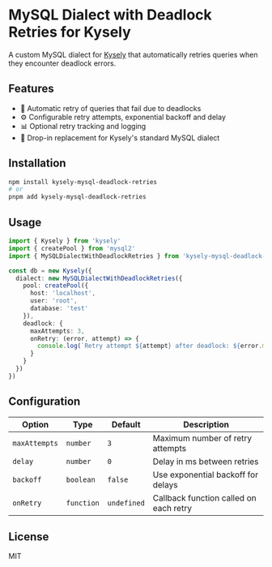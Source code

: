 # MySQL Dialect with Deadlock Retries for Kysely

A custom MySQL dialect for [Kysely](https://kysely.dev/) that automatically retries queries when they encounter deadlock errors.

## Features

- 🔄 Automatic retry of queries that fail due to deadlocks
- ⚙️ Configurable retry attempts, exponential backoff and delay
- 📊 Optional retry tracking and logging
- 🔌 Drop-in replacement for Kysely's standard MySQL dialect

## Installation

```bash
npm install kysely-mysql-deadlock-retries
# or
pnpm add kysely-mysql-deadlock-retries
```

## Usage

```typescript
import { Kysely } from 'kysely'
import { createPool } from 'mysql2'
import { MySQLDialectWithDeadlockRetries } from 'kysely-mysql-deadlock-retries'

const db = new Kysely({
  dialect: new MySQLDialectWithDeadlockRetries({
    pool: createPool({
      host: 'localhost',
      user: 'root',
      database: 'test'
    }),
    deadlock: {
      maxAttempts: 3,
      onRetry: (error, attempt) => {
        console.log(`Retry attempt ${attempt} after deadlock: ${error.message}`)
      }
    }
  })
})
```

## Configuration

| Option | Type | Default | Description |
|--------|------|---------|-------------|
| `maxAttempts` | `number` | `3` | Maximum number of retry attempts |
| `delay` | `number` | `0` | Delay in ms between retries |
| `backoff` | `boolean` | `false` | Use exponential backoff for delays |
| `onRetry` | `function` | `undefined` | Callback function called on each retry |

## License

MIT

